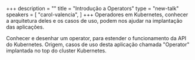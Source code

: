 +++
description = ""
title = "Introdução a Operators"
type = "new-talk"
speakers = [
        "carol-valencia",
]
+++
Operadores em Kubernetes, conhecer a arquitetura deles e os casos de uso, podem nos ajudar na implantação das aplicações.

Conhecer e desenhar um operator, para estender o funcionamento da API do Kubernetes. Origem, casos de uso desta aplicação chamada "Operator" implantada no top do cluster Kubernetes.